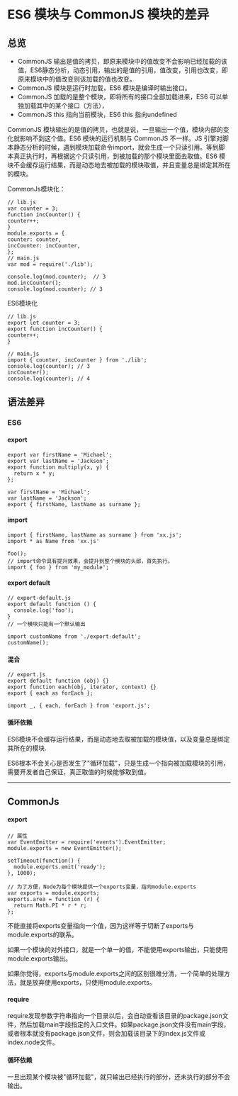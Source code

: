 # ES6 模块与 CommonJS 模块的差异

## 总览 
- CommonJS 输出是值的拷贝，即原来模块中的值改变不会影响已经加载的该值，ES6静态分析，动态引用，输出的是值的引用，值改变，引用也改变，即原来模块中的值改变则该加载的值也改变。
- CommonJS 模块是运行时加载，ES6 模块是编译时输出接口。
- CommonJS 加载的是整个模块，即将所有的接口全部加载进来，ES6 可以单独加载其中的某个接口（方法），
- CommonJS this 指向当前模块，ES6 this 指向undefined

CommonJS 模块输出的是值的拷贝，也就是说，一旦输出一个值，模块内部的变化就影响不到这个值。ES6 模块的运行机制与 CommonJS 不一样。JS 引擎对脚本静态分析的时候，遇到模块加载命令import，就会生成一个只读引用。等到脚本真正执行时，再根据这个只读引用，到被加载的那个模块里面去取值。ES6 模块不会缓存运行结果，而是动态地去被加载的模块取值，并且变量总是绑定其所在的模块。

CommonJs模块化：

    // lib.js
    var counter = 3;
    function incCounter() {
    counter++;
    }
    module.exports = {
    counter: counter,
    incCounter: incCounter,
    };
    // main.js
    var mod = require('./lib');
    
    console.log(mod.counter);  // 3
    mod.incCounter();
    console.log(mod.counter); // 3


ES6模块化

    // lib.js
    export let counter = 3;
    export function incCounter() {
    counter++;
    }
    
    // main.js
    import { counter, incCounter } from './lib';
    console.log(counter); // 3
    incCounter();
    console.log(counter); // 4

## 语法差异

### ES6 

#### export

```
export var firstName = 'Michael';
export var lastName = 'Jackson';
export function multiply(x, y) {
  return x * y;
};
```
```
var firstName = 'Michael';
var lastName = 'Jackson';
export { firstName, lastName as surname };
```

#### import 

```
import { firstName, lastName as surname } from 'xx.js';
import * as Name from 'xx.js'
```
```
foo();
// import命令具有提升效果，会提升到整个模块的头部，首先执行。
import { foo } from 'my_module';
```

#### export default

```
// export-default.js
export default function () {
  console.log('foo');
}
// 一个模块只能有一个默认输出
```
```
import customName from './export-default';
customName(); 
```

#### 混合

```
// export.js
export default function (obj) {}
export function each(obj, iterator, context) {}
export { each as forEach };
```
```
import _, { each, forEach } from 'export.js';
```

#### 循环依赖

ES6模块不会缓存运行结果，而是动态地去取被加载的模块值，以及变量总是绑定其所在的模块.

ES6根本不会关心是否发生了"循环加载"，只是生成一个指向被加载模块的引用，需要开发者自己保证，真正取值的时候能够取到值。

--------

## CommonJs

#### export

````
// 属性
var EventEmitter = require('events').EventEmitter;
module.exports = new EventEmitter();

setTimeout(function() {
  module.exports.emit('ready');
}, 1000);
````
````
// 为了方便，Node为每个模块提供一个exports变量，指向module.exports
var exports = module.exports;
exports.area = function (r) {
  return Math.PI * r * r;
};

````

不能直接将exports变量指向一个值，因为这样等于切断了exports与module.exports的联系。

如果一个模块的对外接口，就是一个单一的值，不能使用exports输出，只能使用module.exports输出。

如果你觉得，exports与module.exports之间的区别很难分清，一个简单的处理方法，就是放弃使用exports，只使用module.exports。


#### require

require发现参数字符串指向一个目录以后，会自动查看该目录的package.json文件，然后加载main字段指定的入口文件。如果package.json文件没有main字段，或者根本就没有package.json文件，则会加载该目录下的index.js文件或index.node文件。

#### 循环依赖

一旦出现某个模块被"循环加载"，就只输出已经执行的部分，还未执行的部分不会输出。


<style>
    .page-header {
        display: none;
    }
</style>